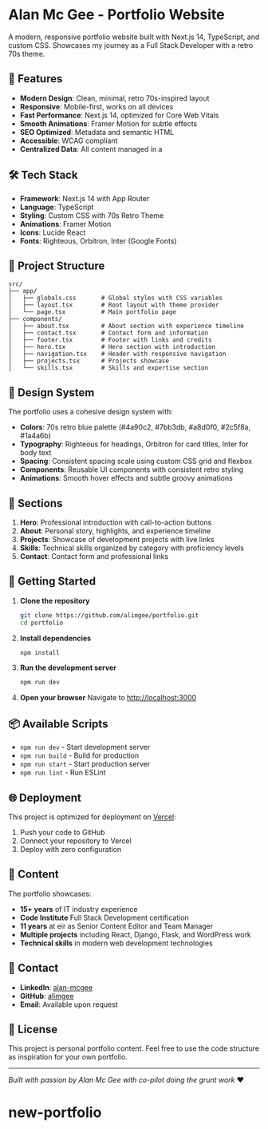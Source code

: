 # Alan Mc Gee - Portfolio Website

A modern, responsive portfolio website built with Next.js 14, TypeScript, and custom CSS. Showcases my journey as a Full Stack Developer with a retro 70s theme.

## 🚀 Features

- **Modern Design**: Clean, minimal, retro 70s-inspired layout
- **Responsive**: Mobile-first, works on all devices
- **Fast Performance**: Next.js 14, optimized for Core Web Vitals
- **Smooth Animations**: Framer Motion for subtle effects
- **SEO Optimized**: Metadata and semantic HTML
- **Accessible**: WCAG compliant
- **Centralized Data**: All content managed in a

## 🛠️ Tech Stack

- **Framework**: Next.js 14 with App Router
- **Language**: TypeScript
- **Styling**: Custom CSS with 70s Retro Theme
- **Animations**: Framer Motion
- **Icons**: Lucide React
- **Fonts**: Righteous, Orbitron, Inter (Google Fonts)

## 📂 Project Structure

```
src/
├── app/
│   ├── globals.css       # Global styles with CSS variables
│   ├── layout.tsx        # Root layout with theme provider
│   └── page.tsx          # Main portfolio page
├── components/
│   ├── about.tsx         # About section with experience timeline
│   ├── contact.tsx       # Contact form and information
│   ├── footer.tsx        # Footer with links and credits
│   ├── hero.tsx          # Hero section with introduction
│   ├── navigation.tsx    # Header with responsive navigation
│   ├── projects.tsx      # Projects showcase
│   └── skills.tsx        # Skills and expertise section
```

## 🎨 Design System

The portfolio uses a cohesive design system with:

- **Colors**: 70s retro blue palette (#4a90c2, #7bb3db, #a8d0f0, #2c5f8a, #1a4a6b)
- **Typography**: Righteous for headings, Orbitron for card titles, Inter for body text
- **Spacing**: Consistent spacing scale using custom CSS grid and flexbox
- **Components**: Reusable UI components with consistent retro styling
- **Animations**: Smooth hover effects and subtle groovy animations

## 📱 Sections

1. **Hero**: Professional introduction with call-to-action buttons
2. **About**: Personal story, highlights, and experience timeline
3. **Projects**: Showcase of development projects with live links
4. **Skills**: Technical skills organized by category with proficiency levels
5. **Contact**: Contact form and professional links

## 🚀 Getting Started

1. **Clone the repository**
   ```bash
   git clone https://github.com/alimgee/portfolio.git
   cd portfolio
   ```

2. **Install dependencies**
   ```bash
   npm install
   ```

3. **Run the development server**
   ```bash
   npm run dev
   ```

4. **Open your browser**
   Navigate to [http://localhost:3000](http://localhost:3000)

## 📦 Available Scripts

- `npm run dev` - Start development server
- `npm run build` - Build for production
- `npm run start` - Start production server
- `npm run lint` - Run ESLint

## 🌐 Deployment

This project is optimized for deployment on [Vercel](https://vercel.com):

1. Push your code to GitHub
2. Connect your repository to Vercel
3. Deploy with zero configuration

## 📄 Content

The portfolio showcases:

- **15+ years** of IT industry experience
- **Code Institute** Full Stack Development certification
- **11 years** at eir as Senior Content Editor and Team Manager
- **Multiple projects** including React, Django, Flask, and WordPress work
- **Technical skills** in modern web development technologies

## 🤝 Contact

- **LinkedIn**: [alan-mcgee](https://www.linkedin.com/in/alan-mcgee)
- **GitHub**: [alimgee](https://github.com/alimgee)
- **Email**: Available upon request

## 📝 License

This project is personal portfolio content. Feel free to use the code structure as inspiration for your own portfolio.

---

*Built with passion by Alan Mc Gee with co-pilot doing the grunt work* ❤️
# new-portfolio
